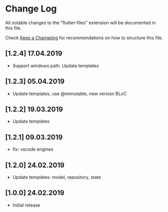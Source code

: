 # Change Log
All notable changes to the "flutter-files" extension will be documented in this file.

Check [Keep a Changelog](http://keepachangelog.com/) for recommendations on how to structure this file.

## [1.2.4] 17.04.2019
- Support windows path. Update templates

## [1.2.3] 05.04.2019
- Update templates, use @immutable, new version BLoC

## [1.2.2] 19.03.2019
- Update templates

## [1.2.1] 09.03.2019
- fix: vscode engines

## [1.2.0] 24.02.2019
- Update templates: model, repository, state

## [1.0.0] 24.02.2019
- Initial release